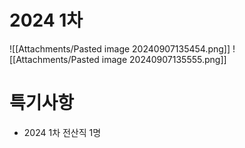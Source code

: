 # 2024 1차
![[Attachments/Pasted image 20240907135454.png]]
![[Attachments/Pasted image 20240907135555.png]]


# 특기사항
- 2024 1차 전산직 1명